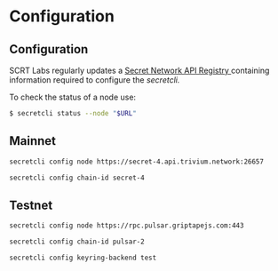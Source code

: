 # Configuration

## Configuration

SCRT Labs regularly updates a [Secret Network API Registry ](../../queries-and-connecting-to-the-network/connecting-to-the-network/)containing information required to configure the _secretcli._

To check the status of a node use:

```bash
$ secretcli status --node "$URL"
```

## Mainnet

```bash
secretcli config node https://secret-4.api.trivium.network:26657

secretcli config chain-id secret-4
```

## Testnet

```bash
secretcli config node https://rpc.pulsar.griptapejs.com:443

secretcli config chain-id pulsar-2

secretcli config keyring-backend test
```
